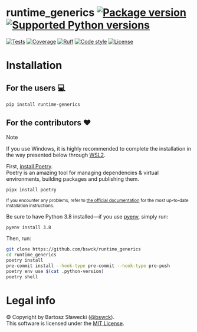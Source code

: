 # runtime_generics [![Package version](https://img.shields.io/pypi/v/runtime-generics?label=PyPI)](https://pypi.org/project/runtime-generics) [![Supported Python versions](https://img.shields.io/pypi/pyversions/runtime-generics.svg?logo=python&label=Python)](https://pypi.org/project/runtime-generics)
[![Tests](https://github.com/bswck/runtime_generics/actions/workflows/test.yml/badge.svg)](https://github.com/bswck/runtime_generics/actions/workflows/test.yml)
[![Coverage](https://coverage-badge.samuelcolvin.workers.dev/bswck/runtime_generics.svg)](https://coverage-badge.samuelcolvin.workers.dev/redirect/bswck/runtime_generics)
[![Ruff](https://img.shields.io/endpoint?url=https://raw.githubusercontent.com/astral-sh/ruff/main/assets/badge/v2.json)](https://github.com/astral-sh/ruff)
[![Code style](https://img.shields.io/badge/code%20style-black-000000.svg?label=Code%20style)](https://github.com/psf/black)
[![License](https://img.shields.io/github/license/bswck/runtime_generics.svg?label=License)](https://github.com/bswck/runtime_generics/blob/master/LICENSE)


# Installation


## For the users 💻
```bash
pip install runtime-generics
```


## For the contributors ❤️
> [!Note]
> If you use Windows, it is highly recommended to complete the installation in the way presented below through [WSL2](https://learn.microsoft.com/en-us/windows/wsl/install).

First, [install Poetry](https://python-poetry.org/docs/#installation).<br/>
Poetry is an amazing tool for managing dependencies & virtual environments, building packages and publishing them.

```bash
pipx install poetry
```
<sub>If you encounter any problems, refer to [the official documentation](https://python-poetry.org/docs/#installation) for the most up-to-date installation instructions.</sub>

Be sure to have Python 3.8 installed—if you use [pyenv](https://github.com/pyenv/pyenv#readme), simply run:
```bash
pyenv install 3.8
```

Then, run:
```bash
git clone https://github.com/bswck/runtime_generics
cd runtime_generics
poetry install
pre-commit install --hook-type pre-commit --hook-type pre-push
poetry env use $(cat .python-version)
poetry shell
```

# Legal info
© Copyright by Bartosz Sławecki ([@bswck](https://github.com/bswck)).<br />This software is licensed under the [MIT License](https://github.com/bswck/runtime_generics/blob/main/LICENSE).

